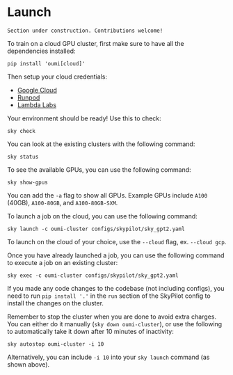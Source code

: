 # Launch

```{attention}
Section under construction. Contributions welcome!
```

To train on a cloud GPU cluster, first make sure to have all the dependencies installed:

```shell
pip install 'oumi[cloud]'
```

Then setup your cloud credentials:

- [Google Cloud](https://github.com/oumi-ai/oumi/wiki/Clouds-Setup)
- [Runpod](https://skypilot.readthedocs.io/en/latest/getting-started/installation.html#runpod)
- [Lambda Labs](https://skypilot.readthedocs.io/en/latest/getting-started/installation.html#lambda-cloud)

Your environment should be ready! Use this to check:

```shell
sky check
```

You can look at the existing clusters with the following command:

```shell
sky status
```

To see the available GPUs, you can use the following command:

```shell
sky show-gpus
```

You can add the `-a` flag to show all GPUs. Example GPUs include `A100` (40GB), `A100-80GB`, and `A100-80GB-SXM`.

To launch a job on the cloud, you can use the following command:

```shell
sky launch -c oumi-cluster configs/skypilot/sky_gpt2.yaml
```

To launch on the cloud of your choice, use the `--cloud` flag, ex. `--cloud gcp`.

Once you have already launched a job, you can use the following command to execute a job on an existing cluster:

```shell
sky exec -c oumi-cluster configs/skypilot/sky_gpt2.yaml
```

If you made any code changes to the codebase (not including configs), you need to run
`pip install '.'` in the `run` section of the SkyPilot config to install the
changes on the cluster.

Remember to stop the cluster when you are done to avoid extra charges. You can either do it manually (`sky down oumi-cluster`), or use the following to automatically take it down after 10 minutes of inactivity:

```shell
sky autostop oumi-cluster -i 10
```

Alternatively, you can include `-i 10` into your `sky launch` command (as shown above).
